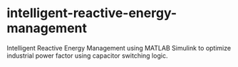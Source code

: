 # intelligent-reactive-energy-management
Intelligent Reactive Energy Management using MATLAB Simulink to optimize industrial power factor using capacitor switching logic.
